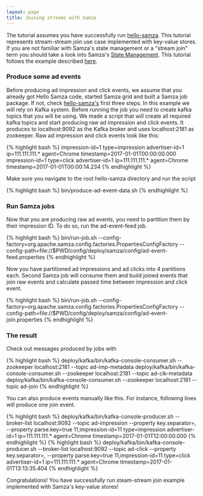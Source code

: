 ```yaml
---
layout: page
title: Joining streams with Samza
---
```

<!--
   Licensed to the Apache Software Foundation (ASF) under one or more
   contributor license agreements.  See the NOTICE file distributed with
   this work for additional information regarding copyright ownership.
   The ASF licenses this file to You under the Apache License, Version 2.0
   (the "License"); you may not use this file except in compliance with
   the License.  You may obtain a copy of the License at

       http://www.apache.org/licenses/LICENSE-2.0

   Unless required by applicable law or agreed to in writing, software
   distributed under the License is distributed on an "AS IS" BASIS,
   WITHOUT WARRANTIES OR CONDITIONS OF ANY KIND, either express or implied.
   See the License for the specific language governing permissions and
   limitations under the License.
-->

The tutorial assumes you have successfully run [hello-samza](../../../startup/hello-samza/{{site.version}}/).
This tutorial represents stream-stream join use case implemented with key-value stores.
If you are not familiar with Samza's state management or a "stream join" term you should take a look into Samza's [State Management](../../documentation/{{site.version}}/container/state-management.html).
This tutorial follows the example described [here](../../documentation/{{site.version}}/container/state-management.html#stream-stream-join-example).

### Produce some ad events

Before producing ad impression and click events, we assume that you already got Hello Samza code, started Samza grid and built a Samza job package. If not, check [hello-samza's](../../../startup/hello-samza/{{site.version}}/) first three steps.
In this example we will rely on Kafka system. Before running the job you need to create kafka topics that you will be using.
We made a script that will create all required kafka topics and start producing raw ad impression and click events. It produces to localhost:9092 as the Kafka broker and uses localhost:2181 as zookeeper.
Raw ad impression and click events look like this:

{% highlight bash %}
impression-id=1 type=impression advertiser-id=1 ip=111.111.111.* agent=Chrome timestamp=2017-01-01T00:00:00.000
impression-id=1 type=click advertiser-id=1 ip=111.111.111.* agent=Chrome timestamp=2017-01-01T00:00:14.234
{% endhighlight %}

Make sure you navigate to the root hello-samza directory and run the script

{% highlight bash %}
bin/produce-ad-event-data.sh
{% endhighlight %}

### Run Samza jobs

Now that you are producing raw ad events, you need to partition them by their impression ID. To do so, run the ad-event-feed job.

{% highlight bash %}
bin/run-job.sh --config-factory=org.apache.samza.config.factories.PropertiesConfigFactory --config-path=file://$PWD/config/deploy/samza/config/ad-event-feed.properties
{% endhighlight %}

Now you have partitioned ad impressions and ad clicks into 4 partitions each. Second Samza job will consume them and build joined events that join raw events and calculate passed time between impression and click event.

{% highlight bash %}
bin/run-job.sh --config-factory=org.apache.samza.config.factories.PropertiesConfigFactory --config-path=file://$PWD/config/deploy/samza/config/ad-event-join.properties
{% endhighlight %}

### The result

Check out messages produced by jobs with

{% highlight bash %}
deploy/kafka/bin/kafka-console-consumer.sh --zookeeper localhost:2181 --topic ad-imp-metadata
deploy/kafka/bin/kafka-console-consumer.sh --zookeeper localhost:2181 --topic ad-clk-metadata
deploy/kafka/bin/kafka-console-consumer.sh --zookeeper localhost:2181 --topic ad-join
{% endhighlight %}

You can also produce events manually like this. For instance, following lines will produce one join event.

{% highlight bash %}
deploy/kafka/bin/kafka-console-producer.sh --broker-list localhost:9092 --topic ad-impression --property key.separator=, --property parse.key=true
11,impression-id=11 type=impression advertiser-id=1 ip=111.111.111.* agent=Chrome timestamp=2017-01-01T12:00:00.000
{% endhighlight %}
{% highlight bash %}
deploy/kafka/bin/kafka-console-producer.sh --broker-list localhost:9092 --topic ad-click --property key.separator=, --property parse.key=true
11,impression-id=11 type=click advertiser-id=1 ip=111.111.111.* agent=Chrome timestamp=2017-01-01T13:13:35.404
{% endhighlight %}

Congratulations! You have successfully run steam-stream join example implemented with Samza's key-value stores!